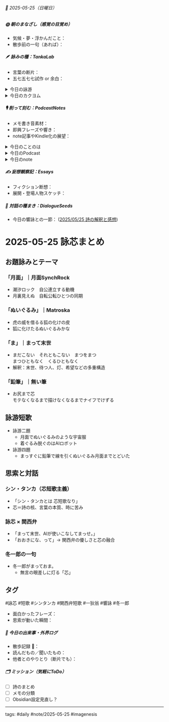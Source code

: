 


###### 📅 2025-05-25（日曜日）


##### 🌞 朝のまなざし（感覚の目覚め）
- 気候・夢・浮かんだこと：
- 散歩前の一句（あれば）：

##### 🪶 詠みの種：TankaLab
- 言葉の断片：
- 五七五七七試作 or 余白：

<details>
<summary>今日の詠游</summary>

月面｜月面SynchRock
潮汐ロック　自公連立する動機
月裏見えぬ　自転公転ひとつの同期

ぬいぐるみ｜Matroska
虎の威を借るる狐の化けの皮
狐に化けたるぬいぐるみかな

ま｜まって末世
まだこない　それともこない　まつをまつ
まつひともなく　くるひともなく

鉛筆｜無い筆
お尻まで芯
モテなくなるまで描けなくなるまでナイフでけずる

詠游二題　令和7年5月25日
月面でぬいぐるみのような宇宙服
着ぐるみ脱ぐのはAIロボット

詠游四題　令和7年5月25日
まっすぐに鉛筆で線を引くぬいぐるみ月面までとどいた

</details>
<details>
<summary>今日のカクヨム</summary>


</details>

##### 🎙 削って刻む：PodcastNotes
- メモ書き音素材：
- 即興フレーズや響き：
- note記事やKindle化の展望：

<details>
<summary>今日のことのは</summary>

**🍃ことのは｜25 May 2025**
**本日のアフタートーク［要約と目次］**
> 札幌では冷たい雨が降る中、大学制度やAI革命による教育環境の変化が検討されています。特に、少子化の影響を考慮しながら、新しい教育のあり方が深く掘り下げられています。（AI summary）
> **目次**
> [AI革命と大学制度の変化](https://listen.style/p/radiocampus/mudohlim#chapter1)　[00:00](https://listen.style/p/radiocampus/mudohlim#chapter1)  
> [教育の未来と新しいアプローチ](https://listen.style/p/radiocampus/mudohlim#chapter2)　[04:35](https://listen.style/p/radiocampus/mudohlim#chapter2)

 **▷ 過去との葉**　[**ことのは｜25 May 2024**](https://listen.style/p/radiocampus/5zouiwwq)

🍁**ことのは｜5月24日(土)**
**毎日のblogつぶやき**
> 5月24日のブログつぶやきです。
> まだ実は夕方のお散歩前で大相撲を見てるんですが、ブログつぶやきだけつぶやいておこうと思います。
> 今日もいい天気でしたが気温が低かったですね。朝は10℃切って、昼間は17℃、8℃ぐらいまでしか上がらなかったかな。大相撲は昨日優勝が決まり、あとは横綱昇進に向けて、今日と明日ということです。世界卓球も盛り上がってきましたね。
> 冬一郎くんはそんな感じで、朝の散歩、家に帰ってこようとしない。公園から動かない、もう大変ですね。はい、無理やり帰ってきました。
> ポッドキャストは、夕刊ことのはアフタートーク、早起きは三文の徳、昨日収録したやつです。それから総集編ですね。しゃべれるだけしゃべるの総集編、六番桟橋を配信してます。
> それから、公開ダラダライブ1ヶ月前のやつをポッドキャストリリースして、今日新しいやつをメンバー限定ライブで配信しました。あと、noteに文字起こし記事。以上ですね。
> この総集編を作るときに、スクラップボックスに全部テキストデータを放り込むことにしたんですね。その作業をやると結構2、3時間かかるということですが、、、[…続きをblogで読む](https://jimt.hatenablog.com/entry/2025/05/24/211452#%E4%BB%8A%E6%97%A5%E3%81%AE%E3%81%A4%E3%81%B6%E3%82%84%E3%81%8D24-May-2025)

 **新着Podcasts**
[**公開ダラダLIVE #96 札幌オープンスタジオ Camp@Us FM6214**](https://stand.fm/episodes/6831615097c011965b3927e0) [](https://stand.fm/episodes/68280ad8d90e83b22ee284e4)｜[stand.fm](https://stand.fm/episodes/6831615097c011965b3927e0)
[**公開ダラダLIVE #92 札幌オープンスタジオ Camp@Us FM6214**](https://listen.style/p/campusfm6214/e1fvvbsi)｜LISTEN**｜**[**stand.fm**](https://stand.fm/episodes/680c7881c503abf611b29771)
[**六番桟橋｜卅の川のわたし舟 from LISTEN**](https://listen.style/p/twilight/x2atjdzo)**｜**LISTEN
[**【早起きは三文の徳】見ることも無き世｜廾四｜皐月 2025 from Radiotalk**](https://listen.style/p/twilight/1exhiwbu)**｜**LISTEN｜[Radiotalk](https://radiotalk.jp/talk/1312703)
[**ことのは｜24 May 2025**](https://listen.style/p/radiocampus/qlnjavgc)**｜**LISTEN｜[Patreon](https://www.patreon.com/posts/kotonoha-24-may-129741296)
[**blog｜24 May 2025**](https://listen.style/p/inmymind/2qfbn21c)**｜**LISTEN

**新着note**
[**「育てる大学、育つ大学」をつくる ⑤ （深掘りLIVE #50 文字起こし記事）**](https://note.com/takahashihajime/n/n554acd58208e)

</details>
<details>
<summary>今日のPodcast</summary>

[**はじらぢさんでぃ #052 -余韻と余白と言葉焚き- HRC season5**](https://listen.style/p/radiocampus/9retxaka)**｜**LISTEN｜[Spotify](https://open.spotify.com/episode/5FXa8HEvXKZYayL9fP7aiP)
[**332 声to字de隔日記｜五月の雨と去年のウンチとDialektikとスタエフリンクとコピペとテキストとノイズのない日曜日の話**](https://listen.style/p/cafe/kdxotzje)**｜**LISTEN
[**【しゃべれるだけしゃべる】#0181 総集編と五月の雨と次の桟橋と座して待つより前のめりもなき世の話 from Radiotalk**](https://listen.style/p/twilight/njjt3tdt)**｜**LISTEN｜[Radiotalk](https://radiotalk.jp/talk/1313203)
[**ことのは｜25 May 2025**](https://listen.style/p/radiocampus/mudohlim)**｜**LISTEN｜[Patreon](https://www.patreon.com/posts/kotonoha-25-may-129810908)
[**blog｜25 May 2025**](https://listen.style/p/inmymind/uatu586w)**｜**LISTEN

</details>
<details>
<summary>今日のnote</summary>


</details>

##### ✍️ 妄想観察記：Essays
- フィクション断想：
- 展開・登場人物スケッチ：

##### 🌱 対話の種まき：DialogueSeeds
- 今日の響詠との一節：
([2025/05/25 詩の解釈と感想](https://scrapbox.io/ichat/2025%2F05%2F25_%E8%A9%A9%E3%81%AE%E8%A7%A3%E9%87%88%E3%81%A8%E6%84%9F%E6%83%B3))
# 2025-05-25 詠芯まとめ

## お題詠みとテーマ

### 「月面」｜月面SynchRock
- 潮汐ロック　自公連立する動機  
- 月裏見えぬ　自転公転ひとつの同期

### 「ぬいぐるみ」｜Matroska
- 虎の威を借るる狐の化けの皮  
- 狐に化けたるぬいぐるみかな

### 「ま」｜まって末世
- まだこない　それともこない　まつをまつ  
  まつひともなく　くるひともなく
- 解釈：末世、待つ人、灯、希望などの多重構造

### 「鉛筆」｜無い筆
- お尻まで芯  
  モテなくなるまで描けなくなるまでナイフでけずる

## 詠游短歌
- 詠游二題
  - 月面でぬいぐるみのような宇宙服  
  - 着ぐるみ脱ぐのはAIロボット
- 詠游四題
  - まっすぐに鉛筆で線を引くぬいぐるみ月面までとどいた

## 思索と対話

### シン・タンカ（芯短歌主義）
- 「シン・タンカとは 芯短歌なり」
- 芯＝詩の核、言葉の本質、時に苦み

### 詠芯 × 関西弁
- 「まって末世、AIが使いこなしてまっせ。」
- 「おおきにな、って」→ 関西弁の優しさと芯の融合

### 冬一郎の一句
- 冬一郎がまっておま。
  - 無言の眼差しに灯る「芯」

## タグ
#詠芯 #短歌 #シンタンカ #関西弁短歌 #一狄翁 #響詠 #冬一郎

- 面白かったフレーズ：
- 思索が動いた瞬間：

##### 📌 今日の出来事・外界ログ
- 散歩記録 🐾：
- 読んだもの／聞いたもの：
- 他者とのやりとり（断片でも）：

##### 🗂 ミッション（気軽にToDo）
- [ ] 詩のまとめ
- [ ] メモの分類
- [ ] Obsidian設定見直し？

---
tags: #daily #note/2025-05-25 #imagenesis